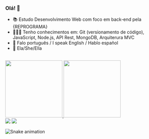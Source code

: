 ### Olá! 👋

- 📚 Estudo Desenvolvimento Web com foco em back-end pela {REPROGRAMA}
- 👩🏻‍💻 Tenho conhecimentos em: Git (versionamento de código), JavaScript, Node.js, API Rest, MongoDB, Arquiterura MVC
- 💬 Falo português / I speak English / Hablo español
- 👩 Ela/She/Ella

##

<div align="align">
  <a href="https://github.com/heloaaires">
  <img height="180em" src="https://github-readme-stats.vercel.app/api?username=heloaaires&show_icons=true&theme=dracula&include_all_commits=true&count_private=true"/>
  <img height="180em" src="https://github-readme-stats.vercel.app/api/top-langs/?username=heloaaires&layout=compact&langs_count=7&theme=dracula"/>
</div>
  
 <div> 
  <a href = "https://www.linkedin.com/in/heloá-aires-8140b2173/" target="_blank"><img src="https://img.shields.io/badge/-LinkedIn-%230077B5?style=for-the-badge&logo=linkedin&logoColor=white" target="_blank"></a>
  <a href = "mailto:heloa.andrade@gmail.com"><img src="https://img.shields.io/badge/Gmail-D14836?style=for-the-badge&logo=gmail&logoColor=white" target="_blank"></a>

  ![Snake animation](https://github.com/heloaaires/heloaaires/blob/output/github-contribution-grid-snake.svg)
 </div>

